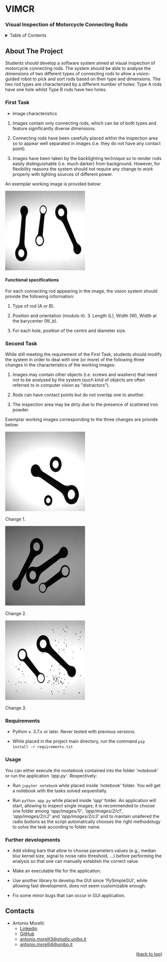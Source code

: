<!-- ################################################################################ 
# Antonio Morelli - 0001060348 
    ################################################################################ --> 

<div id="top"></div>

<!-- PROJECT LOGO -->
<br />
<div>
  <h1>VIMCR</h1>
  <p>
    <h3> Visual Inspection of Motorcycle Connecting Rods </h2>      
  </p>
</div>



<!-- TABLE OF CONTENTS -->
<details>
  <summary>Table of Contents</summary>
  <ol>
    <li>
      <a href="#about-the-project">About The Project</a>
    </li>
    <li><a href="#requirements">Requirements</a></li>
    <li><a href="#usage">Usage</a></li>
    <li><a href="#further-developments">Further developments</a></li>    
    <li><a href="#contacts">Contacts</a></li>
  </ol>
</details>



<!-- ABOUT THE PROJECT -->
## About The Project

Students should develop a software system aimed at visual inspection of motorcycle connecting rods. The system should be able to analyse the dimensions of two different types of connecting rods to allow a vision-guided robot to pick and sort rods based on their type and dimensions. The two rod types are characterized by a different number of holes: Type A rods have one hole whilst Type B rods have two holes.

### First Task

- Image characteristics

1. Images contain only connecting rods, which can be of both types and feature significantly diverse dimensions.

2. Connecting rods have been carefully placed within the inspection area so to appear well separated in images (i.e. they do not have any contact point).

3. Images have been taken by the backlighting technique so to render rods easily distinguishable (i.e. much darker) from background. However, for flexibility reasons the system should not require any change to work properly with lighting sources of different power.

An exemplar working image is provided below:

![](app/images/1/TESI00.BMP)

#### Functional specifications

For each connecting rod appearing in the image, the vision system should provide the following information:

1. Type of rod (A or B).

2. Position and orientation (modulo π). 3. Length (L), Width (W), Width at the barycenter (W_b).

3. For each hole, position of the centre and diameter size.

### Second Task

While still meeting the requirement of the First Task, students should modify the system in order to deal with one (or more) of the following three changes in the characteristics of the working images:

1. Images may contain other objects (i.e. screws and washers) that need not to be analysed by the system (such kind of objects are often referred to in computer vision as "distractors").

2. Rods can have contact points but do not overlap one to another.

3. The inspection area may be dirty due to the presence of scattered iron powder.

Exemplar working images corresponding to the three changes are provide below:

![](app/images/2/c1/TESI44.BMP)

Change 1.

![](app/images/2/c2/TESI50.BMP)

Change 2. 

![](app/images/2/c3/TESI90.BMP)

Change 3.


<!-- INSTALLATION -->
### Requirements 

- Python v. 3.7.x or later. Never tested with previous versions.
  
- While placed in the project main directory, run the command `pip install -r requirements.txt`

<!-- USAGE EXAMPLES -->
### Usage
You can either execute the nootebook contained into the folder *'notebook'* or run the application *'app.py'*. Respectively:

- Run `jupyter notebook` while placed inside *'notebook'* folder. You will get a notebook with the tasks solved sequentially.

- Run `python app.py` while placed inside *'app'* folder. An application will start, allowing to inspect single images; it is recommended to choose one folder among *'app/images/1/'*, *'app/images/2/c1'*, *'app/images/2/c2'* and *'app/images/2/c3'* and to mantain unaltered the radio buttons as the script automatically chooses the right methodology to solve the task according to folder name. 

<!-- FURTHER DEVELOPMENTS -->
### Further developments
- Add sliding bars that allow to choose parameters values (e.g., median blur kernel size, signal to noise ratio threshold, ...) before performing the analysis so that one can manually establish the correct value.

- Make an executable file for the application. 

- Use another library to develop the GUI since 'PySimpleGUI', while allowing fast development, does not seem customizable enough. 

- Fix some minor bugs that can occur in GUI application.

<!-- CONTACT -->
## Contacts

* Antonio Morelli: 
  - [Linkedin](https://www.linkedin.com/in/antonio-morelli-077a16220/) 
  - [GitHub](https://github.com/antoniototimorelli) 
  - antonio.morelli3@studio.unibo.it
  - antonio.morelli4@unibo.it

<p align="right">(<a href="#top">back to top</a>)</p>

